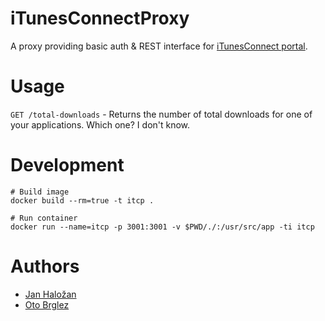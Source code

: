 # iTunesConnectProxy

A proxy providing basic auth &amp; REST interface for [iTunesConnect portal](https://itunesconnect.apple.com).

# Usage

`GET /total-downloads` - Returns the number of total downloads for one of your applications. Which one? I don't know.

# Development

    # Build image
    docker build --rm=true -t itcp .
     
    # Run container
    docker run --name=itcp -p 3001:3001 -v $PWD/./:/usr/src/app -ti itcp
    
# Authors

- [Jan Haložan](https://github.com/JanHalozan)
- [Oto Brglez](https://github.com/otobrglez)